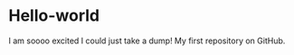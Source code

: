 Hello-world
===========
I am soooo excited I could just take a dump!
My first repository on GitHub.
